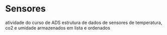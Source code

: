 # Sensores
 atividade do curso de ADS estrutura de dados de sensores de temperatura, co2 e umidade armazenados em lista e ordenados

